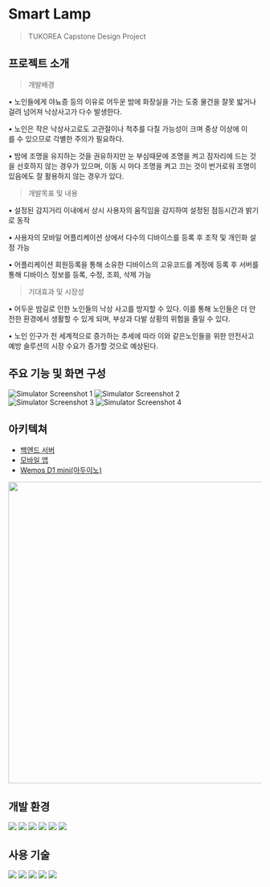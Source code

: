 # Smart Lamp
> TUKOREA Capstone Design Project

## 프로젝트 소개
> 개발배경  

• 노인들에게 야뇨증 등의 이유로 어두운 밤에 화장실을 가는 도중 물건을 잘못 밟거나 걸려 넘어져 낙상사고가 다수 발생한다.  

• 노인은 작은 낙상사고로도 고관절이나 척추를 다칠 가능성이 크며 중상 이상에 이를 수 있으므로 각별한 주의가 필요하다.  

• 밤에 조명을 유지하는 것을 권유하지만 눈 부심때문에 조명을 켜고 잠자리에 드는 것을 선호하지 않는 경우가 있으며, 이동 시 마다 조명을 켜고 끄는 것이 번거로워 조명이 있음에도 잘 활용하지 않는 경우가 있다.   

> 개발목표 및 내용  

• 설정된 감지거리 이내에서 상시 사용자의 움직임을 감지하여 설정된 점등시간과 밝기로 동작  

• 사용자의 모바일 어플리케이션 상에서 다수의 디바이스를 등록 후 조작 및 개인화 설정 가능  

• 어플리케이션 회원등록을 통해 소유한 디바이스의 고유코드를 계정에 등록 후 서버를 통해 디바이스 정보를 등록, 수정, 조회, 삭제 가능  

> 기대효과 및 시장성

• 어두운 밤길로 인한 노인들의 낙상 사고를 방지할 수 있다. 이를 통해 노인들은 더 안전한 환경에서 생활할 수 있게 되며, 부상과 다발 상황의 위험을 줄일 수 있다.  

• 노인 인구가 전 세계적으로 증가하는 추세에 따라 이와 같은노인들을 위한 안전사고 예방 솔루션의 시장 수요가 증가할 것으로 예상된다.  

## 주요 기능 및 화면 구성

![Simulator Screenshot 1](https://github.com/dhkimxx/smartLamp/assets/79616878/dd11ff2d-a712-4d9e-b155-275124beab62) ![Simulator Screenshot 2](https://github.com/dhkimxx/smartLamp/assets/79616878/853f9d74-2f21-4cd6-a813-a18cffa5ca7f) ![Simulator Screenshot 3](https://github.com/dhkimxx/smartLamp/assets/79616878/114c04c3-33e8-4f6c-a10d-cf79864b4aaa) ![Simulator Screenshot 4](https://github.com/dhkimxx/smartLamp/assets/79616878/509dd21b-ce97-4ba6-93ee-c470b6182dea)




## 아키텍쳐

- [백엔드 서버](https://github.com/dhkimxx/smartLampServer)  
- [모바일 앱]()
- [Wemos D1 mini(아두이노)]()

<p align="center">
  <img src="https://github.com/dhkimxx/smartLamp/assets/79616878/95d699e5-c1e7-457a-8eb5-ffe34be5769e" height="600">
</p> 


## 개발 환경

<div>
  <img src="https://img.shields.io/badge/ubuntu-E95420?style=for-the-badge&logo=ubuntu&logoColor=white">
  <img src="https://img.shields.io/badge/vscode-007ACC?style=for-the-badge&logo=visualstudiocode&logoColor=white">
  <img src="https://img.shields.io/badge/xcode-147EFB?style=for-the-badge&logo=xcode&logoColor=white">
  <img src="https://img.shields.io/badge/intellijidea-000000?style=for-the-badge&logo=intellijidea&logoColor=white">
  <img src="https://img.shields.io/badge/git-F05032?style=for-the-badge&logo=git&logoColor=white">
  <img src="https://img.shields.io/badge/github-181717?style=for-the-badge&logo=github&logoColor=white">
</div>


## 사용 기술

<div>

  <img src="https://img.shields.io/badge/arduino-00979D?style=for-the-badge&logo=arduino&logoColor=white">
  <img src="https://img.shields.io/badge/springboot-6DB33F?style=for-the-badge&logo=springboot&logoColor=white">
  <img src="https://img.shields.io/badge/mqtt-660066?style=for-the-badge&logo=mqtt&logoColor=white">
  <img src="https://img.shields.io/badge/mysql-4479A1?style=for-the-badge&logo=mysql&logoColor=white">
  <img src="https://img.shields.io/badge/flutter-02569B?style=for-the-badge&logo=flutter&logoColor=white">
  
</div>

